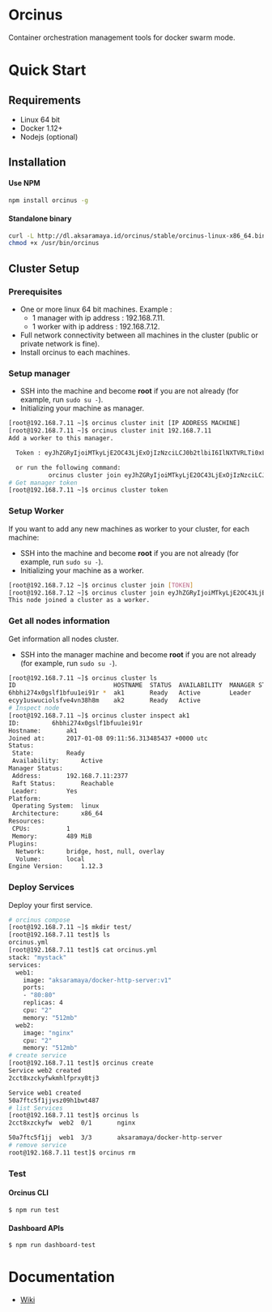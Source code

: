# Orcinus
Container orchestration management tools for docker swarm mode.

# Quick Start

## Requirements
* Linux 64 bit
* Docker 1.12+
* Nodejs (optional)

## Installation

#### Use NPM

```bash
npm install orcinus -g
```
#### Standalone binary

```bash
curl -L http://dl.aksaramaya.id/orcinus/stable/orcinus-linux-x86_64.bin -o /usr/bin/orcinus
chmod +x /usr/bin/orcinus
```

## Cluster Setup

### Prerequisites

* One or more linux 64 bit machines. Example :
  - 1 manager with ip address : 192.168.7.11.
  - 1 worker with ip address : 192.168.7.12.
* Full network connectivity between all machines in the cluster (public or private network is fine).
* Install orcinus to each machines.

### Setup manager
* SSH into the machine and become **root** if you are not already (for example, run `sudo su -`).
* Initializing your machine as manager.
```bash
[root@192.168.7.11 ~]$ orcinus cluster init [IP ADDRESS MACHINE]
[root@192.168.7.11 ~]$ orcinus cluster init 192.168.7.11
Add a worker to this manager.

  Token : eyJhZGRyIjoiMTkyLjE2OC43LjExOjIzNzciLCJ0b2tlbiI6IlNXTVRLTi0xLTVqbmZ3b3ltbW1haW5nb3poNnh2Y3ZreDA0N3NlOTJrYmF2dXlscTlkbDF5b3czcWliLTUzM2dwbjN4b2lxeWJkOHN2NXl2bzg2anFcbiJ9

  or run the following command:
           orcinus cluster join eyJhZGRyIjoiMTkyLjE2OC43LjExOjIzNzciLCJ0b2tlbiI6IlNXTVRLTi0xLTVqbmZ3b3ltbW1haW5nb3poNnh2Y3ZreDA0N3NlOTJrYmF2dXlscTlkbDF5b3czcWliLTUzM2dwbjN4b2lxeWJkOHN2NXl2bzg2anFcbiJ9
# Get manager token
[root@192.168.7.11 ~]$ orcinus cluster token
```

### Setup Worker
If you want to add any new machines as worker to your cluster, for each machine:
* SSH into the machine and become **root** if you are not already (for example, run `sudo su -`).
* Initializing your machine as a worker.
```bash
[root@192.168.7.12 ~]$ orcinus cluster join [TOKEN]
[root@192.168.7.12 ~]$ orcinus cluster join eyJhZGRyIjoiMTkyLjE2OC43LjExOjIzNzciLCJ0b2tlbiI6IlNXTVRLTi0xLTVqbmZ3b3ltbW1haW5nb3poNnh2Y3ZreDA0N3NlOTJrYmF2dXlscTlkbDF5b3czcWliLTUzM2dwbjN4b2lxeWJkOHN2NXl2bzg2anFcbiJ9
This node joined a cluster as a worker.
```

### Get all nodes information
Get information all nodes cluster.
* SSH into the manager machine and become **root** if you are not already (for example, run `sudo su -`).
```bash
[root@192.168.7.11 ~]$ orcinus cluster ls
ID                           HOSTNAME  STATUS  AVAILABILITY  MANAGER STATUS
6hbhi274x0gslf1bfuu1ei91r *  ak1       Ready   Active        Leader
ecyy1uswuciolsfve4vn38h8m    ak2       Ready   Active
# Inspect node
[root@192.168.7.11 ~]$ orcinus cluster inspect ak1
ID:			6hbhi274x0gslf1bfuu1ei91r
Hostname:		ak1
Joined at:		2017-01-08 09:11:56.313485437 +0000 utc
Status:
 State:			Ready
 Availability:		Active
Manager Status:
 Address:		192.168.7.11:2377
 Raft Status:		Reachable
 Leader:		Yes
Platform:
 Operating System:	linux
 Architecture:		x86_64
Resources:
 CPUs:			1
 Memory:		489 MiB
Plugins:
  Network:		bridge, host, null, overlay
  Volume:		local
Engine Version:		1.12.3
```

### Deploy Services
Deploy your first service.
```bash
# orcinus compose
[root@192.168.7.11 ~]$ mkdir test/
[root@192.168.7.11 test]$ ls
orcinus.yml
[root@192.168.7.11 test]$ cat orcinus.yml
stack: "mystack"
services:
  web1:
    image: "aksaramaya/docker-http-server:v1"
    ports:
    - "80:80"
    replicas: 4
    cpu: "2"
    memory: "512mb"
  web2:
    image: "nginx"
    cpu: "2"
    memory: "512mb"
# create service
[root@192.168.7.11 test]$ orcinus create
Service web2 created
2cct8xzckyfwkmhlfprxy8tj3

Service web1 created
50a7ftc5f1jjvsz09h1bwt487
# list Services
[root@192.168.7.11 test]$ orcinus ls
2cct8xzckyfw  web2  0/1       nginx

50a7ftc5f1jj  web1  3/3       aksaramaya/docker-http-server
# remove service
root@192.168.7.11 test]$ orcinus rm
```

### Test

#### Orcinus CLI

```
$ npm run test
```

#### Dashboard APIs

```
$ npm run dashboard-test
```

# Documentation
* [Wiki](https://github.com/orcinustools/orcinus/wiki)
